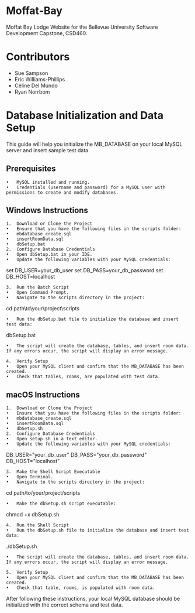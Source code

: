 # Moffat-Bay
Moffat Bay Lodge Website for the Bellevue University Software Development Capstone, CSD460. 

# Contributors

- Sue Sampson
- Eric Williams-Phillips
- Celine Del Mundo
- Ryan Norrbom

# Database Initialization and Data Setup

This guide will help you initialize the MB_DATABASE on your local MySQL server and insert sample test data.

## Prerequisites

	•	MySQL installed and running.
	•	Credentials (username and password) for a MySQL user with permissions to create and modify databases.

## Windows Instructions

	1.	Download or Clone the Project
	•	Ensure that you have the following files in the scripts folder:
	•	mbdatabase_create.sql
	•	insertRoomData.sql
	•	dbSetup.bat
	2.	Configure Database Credentials
	•	Open dbSetup.bat in your IDE.
	•	Update the following variables with your MySQL credentials:

set DB_USER=your_db_user
set DB_PASS=your_db_password
set DB_HOST=localhost


	3.	Run the Batch Script
	•	Open Command Prompt.
	•	Navigate to the scripts directory in the project:

cd path\to\your\project\scripts


	•	Run the dbSetup.bat file to initialize the database and insert test data:

dbSetup.bat


	•	The script will create the database, tables, and insert room data. If any errors occur, the script will display an error message.

	4.	Verify Setup
	•	Open your MySQL client and confirm that the MB_DATABASE has been created.
	•	Check that tables, rooms, are populated with test data.

## macOS Instructions

	1.	Download or Clone the Project
	•	Ensure that you have the following files in the scripts folder:
	•	mbdatabase_create.sql
	•	insertRoomData.sql
	•	dbSetup.sh
	2.	Configure Database Credentials
	•	Open setup.sh in a text editor.
	•	Update the following variables with your MySQL credentials:

DB_USER="your_db_user"
DB_PASS="your_db_password"
DB_HOST="localhost"


	3.	Make the Shell Script Executable
	•	Open Terminal.
	•	Navigate to the scripts directory in the project:

cd path/to/your/project/scripts


	•	Make the dbSetup.sh script executable:

chmod +x dbSetup.sh


	4.	Run the Shell Script
	•	Run the dbSetup.sh file to initialize the database and insert test data:

./dbSetup.sh


	•	The script will create the database, tables, and insert room data. If any errors occur, the script will display an error message.

	5.	Verify Setup
	•	Open your MySQL client and confirm that the MB_DATABASE has been created.
	•	Check that table, rooms, is populated with room data.

After following these instructions, your local MySQL database should be initialized with the correct schema and test data.